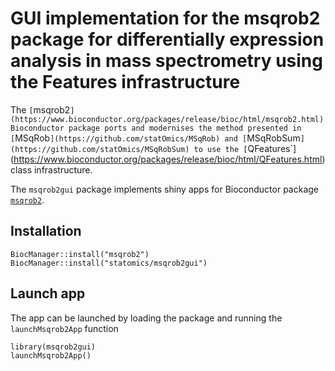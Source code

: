 # GUI implementation for the msqrob2 package for differentially expression analysis in mass spectrometry using the Features infrastructure

The `[`msqrob2`](https://www.bioconductor.org/packages/release/bioc/html/msqrob2.html) Bioconductor package ports and modernises the method presented in
[`MSqRob`](https://github.com/statOmics/MSqRob) and
[`MSqRobSum`](https://github.com/statOmics/MSqRobSum) to use the
[`QFeatures`](https://www.bioconductor.org/packages/release/bioc/html/QFeatures.html)
class infrastructure.

The `msqrob2gui` package implements shiny apps for Bioconductor package [`msqrob2`](https://www.bioconductor.org/packages/release/bioc/html/msqrob2.html).

## Installation

```{r}
BiocManager::install("msqrob2")
BiocManager::install("statomics/msqrob2gui")
```

## Launch app

The app can be launched by loading the package and running the `launchMsqrob2App` function

```{r}
library(msqrob2gui)
launchMsqrob2App()
```
